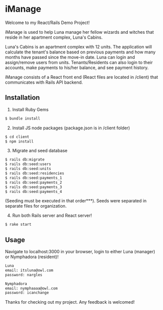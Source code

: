 # iManage

Welcome to my React/Rails Demo Project!

iManage is used to help Luna manage her fellow wizards and witches that reside in her apartment complex, Luna's Cabins.

Luna's Cabins is an apartment complex with 12 units. The application will calculate the tenant's balance based 
on previous payments and how many months have passed since the move-in date. Luna can login and assign/remove
users from units. Tenants/Residents can also login to their accounts, make payments to his/her balance, and 
see payment history.

iManage consists of a React front end (React files are located in /client) that communicates with Rails API backend.

## Installation

1. Install Ruby Gems

```bash
$ bundle install
```

2. Install JS node packages (package.json is in /client folder)

```bash
$ cd client
$ npm install
```

3. Migrate and seed database
```bash
$ rails db:migrate
$ rails db:seed:users
$ rails db:seed:units
$ rails db:seed:residencies
$ rails db:seed:payments_1
$ rails db:seed:payments_2
$ rails db:seed:payments_3
$ rails db:seed:payments_4
```

(Seeding must be executed in that order***). Seeds were separated in separate files for organization.

4. Run both Rails server and React server!
```bash
$ rake start
```

## Usage

Navigate to localhost:3000 in your browser, login to either Luna (manager) or Nymphadora (resident)!

```bash
Luna 
email: itsluna@owl.com
password: nargles

Nymphadora
email: nymphaaaa@owl.com
password: icanchange
```

Thanks for checking out my project. Any feedback is welcomed!

